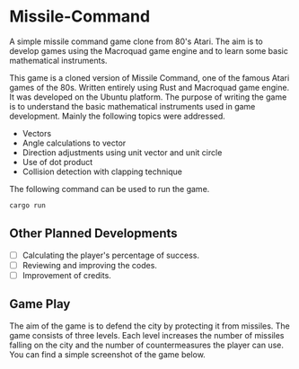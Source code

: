 # Missile-Command

A simple missile command game clone from 80's Atari. The aim is to develop games using the Macroquad game engine and to learn some basic mathematical instruments.

This game is a cloned version of Missile Command, one of the famous Atari games of the 80s. Written entirely using Rust and Macroquad game engine. It was developed on the Ubuntu platform. The purpose of writing the game is to understand the basic mathematical instruments used in game development. Mainly the following topics were addressed.

- Vectors
- Angle calculations to vector
- Direction adjustments using unit vector and unit circle
- Use of dot product
- Collision detection with clapping technique

The following command can be used to run the game.

```bash
cargo run
```
## Other Planned Developments

- [ ] Calculating the player's percentage of success.
- [ ] Reviewing and improving the codes.
- [ ] Improvement of credits.

## Game Play
The aim of the game is to defend the city by protecting it from missiles. The game consists of three levels. Each level increases the number of missiles falling on the city and the number of countermeasures the player can use. You can find a simple screenshot of the game below.